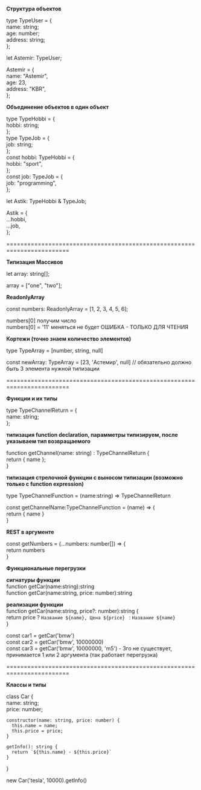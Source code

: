   <b>Структура объектов</b><br/>

  type TypeUser = { <br/>
    name: string; <br/>
    age: number; <br/>
    address: string; <br/>
  }; <br/>

  let Astemir: TypeUser; <br/>

  Astemir = { <br/>
    name: "Astemir", <br/>
    age: 23, <br/>
    address: "KBR", <br/>
  }; <br/>

  <b>Объединение объектов в один объект</b><br/>

  type TypeHobbi = { <br/>
    hobbi: string; <br/>
  }; <br/>
  type TypeJob = {<br/>
    job: string;<br/>
  };<br/>
  const hobbi: TypeHobbi = {<br/>
    hobbi: "sport",<br/>
  };<br/>
  const job: TypeJob = {<br/>
    job: "programming",<br/>
  };<br/>

  let Astik: TypeHobbi & TypeJob;<br/>

  Astik = {<br/>
    ...hobbi,<br/>
    ...job,<br/>
  };<br/>

  ========================================================================

  <b>Типизация Массивов</b><br/>

  let array: string[];<br/>

  array = ["one", "two"];<br/>

  <b>ReadonlyArray</b> <br/>

  const numbers: ReadonlyArray<number> = [1, 2, 3, 4, 5, 6];<br/>

  numbers[0]  получим число<br/>
  numbers[0] = '11'  меняться не будет ОШИБКА - ТОЛЬКО ДЛЯ ЧТЕНИЯ<br/>


  <b>Кортежи (точно знаем количество элементов)</b><br/>

  type TypeArray = [number, string, null]<br/>

  const newArray: TypeArray = [23, 'Астемир', null] // обязательно должно быть 3 элемента нужной типизации<br/>

  ========================================================================

  <b>Функции и их типы</b><br/>

  type TypeChannelReturn = {<br/>
    name: string;<br/>
  }; <br/>

  <b>типизация function declaration, парамметры типизируем, после указываем тип возвращаемого</b><br/>

  function getChannel(name: string) : TypeChannelReturn {<br/>
    return { name };<br/>
  }<br/>

  <b>типизация стрелочной функции с выносом типизации (возможно только с function expression)</b><br/>

  type TypeChannelFunction = (name:string) => TypeChannelReturn<br/>

  const getChannelName:TypeChannelFunction = (name) => {<br/>
    return { name }<br/>
  }<br/>

  <b>REST в аргументе</b><br/>

  const getNumbers = (...numbers: number[])  => {<br/>
    return numbers<br/>
  }<br/>

  <b>Функциональные перегрузки</b><br/>

  <b>сигнатуры функции</b><br/>
  function getCar(name:string):string<br/>
  function getCar(name:string, price: number):string<br/>

  <b>реализации функции</b><br/>
  function getCar(name:string, price?: number):string {<br/>
    return price ? `Название ${name}, Цена ${price} ` : `Название ${name}`<br/>
  }<br/>

  const car1 = getCar('bmw')<br/>
  const car2 = getCar('bmw', 10000000)<br/>
  const car3 = getCar('bmw', 10000000, 'm5') - 3го не существует, принимается 1 или 2 аргумента (так работает перегрузка)<br/>


  ========================================================================

  <b> Классы и типы </b> <br/>

  class Car { <br/>
    name: string; <br/>
    price: number; <br/>

    constructor(name: string, price: number) { 
      this.name = name;
      this.price = price; 
    }

    getInfo(): string { 
      return `${this.name} - ${this.price}` 
    }
  } <br/>

  new Car('tesla', 10000).getInfo()<br/>